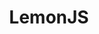 ---
layout: project
primary: true
show: true
title: "LemonJS"
order: 8
website: "https://github.com/DonoSybrix/Lemon-JS"
short_description: "A fast and accessible rendering engine in Javascript"
types: 
  - "library"
platforms:
  - "web"
technologies:
  - "Javascript ES6"
  - "WebGL 1.1"
repository: "https://github.com/DonoSybrix/Lemon-JS"
images:
  - "lemonjs.jpg"
  - ""
  - ""
  - ""
---